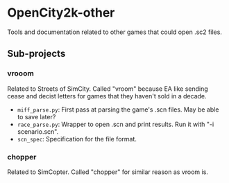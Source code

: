 # OpenCity2k-other

 Tools and documentation related to other games that could open .sc2 files.

## Sub-projects

### vrooom

Related to Streets of SimCity. Called "vroom" because EA like sending cease and decist letters for games that they haven't sold in a decade.

- `miff_parse.py`: First pass at parsing the game's .scn files. May be able to save later?
- `race_parse.py`: Wrapper to open .scn and print results. Run it with "-i scenario.scn".
- `scn_spec`: Specification for the file format.

### chopper

Related to SimCopter. Called "chopper" for similar reason as vroom is.

